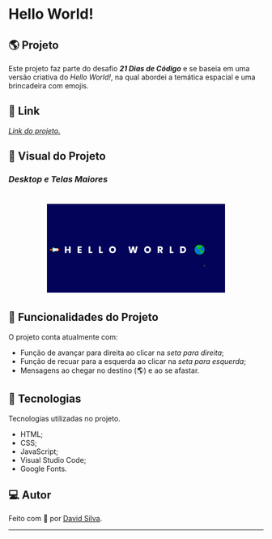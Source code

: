 # **Hello World!**

## :earth_americas: **Projeto**

Este projeto faz parte do desafio **_21 Dias de Código_** e se baseia em uma versão criativa do _Hello World!_, na qual abordei a temática espacial e uma brincadeira com emojis.

## :link: **Link**

_[Link do projeto.](https://davsilvam.github.io/21-dias-de-codigo/02/)_

## :art: **Visual do Projeto**

### _Desktop e Telas Maiores_

<h1 align="center">
    <img src="img/Apresentação-02.gif" style="width: 70%;">
</h1>

## :rocket: **Funcionalidades do Projeto**

O projeto conta atualmente com:

- Função de avançar para direita ao clicar na _seta para direita_;
- Função de recuar para a esquerda ao clicar na _seta para esquerda_;
- Mensagens ao chegar no destino (:earth_americas:) e ao se afastar.

## :wrench: **Tecnologias**

Tecnologias utilizadas no projeto.

- HTML;
- CSS;
- JavaScript;
- Visual Studio Code;
- Google Fonts.

## :computer: **Autor**

Feito com :purple_heart: por [David Silva](https://www.linkedin.com/in/davsilvam/).

---
